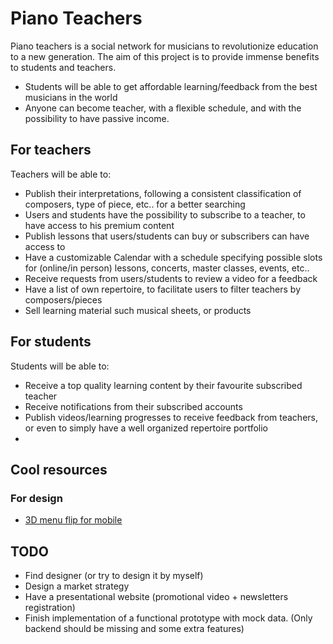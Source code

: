 # Piano Teachers
Piano teachers is a social network for musicians to revolutionize education to a new generation. The aim of this project is to provide immense benefits to students and
teachers.
- Students will be able to get affordable learning/feedback from the best musicians in the world
- Anyone can become teacher, with a flexible schedule, and with the possibility to have passive income. 

## For teachers
Teachers will be able to:
 - Publish their interpretations, following a consistent classification of composers, type of piece, etc.. for a better searching
 - Users and students have the possibility to subscribe to a teacher, to have access to his premium content
 - Publish lessons that users/students can buy or subscribers can have access to
 - Have a customizable Calendar with a schedule specifying possible slots for (online/in person) lessons, concerts, master classes, events, etc..
 - Receive requests from users/students to review a video for a feedback
 - Have a list of own repertoire, to facilitate users to filter teachers by composers/pieces
 - Sell learning material such musical sheets, or products
 
## For students
Students will be able to:
 - Receive a top quality learning content by their favourite subscribed teacher
 - Receive notifications from their subscribed accounts
 - Publish videos/learning progresses to receive feedback from teachers, or even to simply have a well organized repertoire portfolio
 - 

## Cool resources
### For design
 - [3D menu flip for mobile](https://dribbble.com/shots/4773637-3D-flip-menu)
 
 
 ## TODO
  - Find designer (or try to design it by myself)
  - Design a market strategy
  - Have a presentational website (promotional video + newsletters registration)
  - Finish implementation of a functional prototype with mock data. (Only backend should be missing and some extra features)
 
         
         
         
